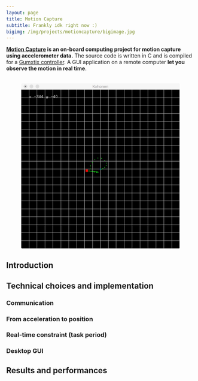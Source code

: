 ```yaml
---
layout: page
title: Motion Capture
subtitle: Frankly idk right now :)
bigimg: /img/projects/motioncapture/bigimage.jpg
---
```


**[Motion Capture](https://github.com/johan-gras/Motion-Capture) is an on-board computing project for motion capture using accelerometer data.**
The source code is written in C and is compiled for a [Gumxtix controller](https://www.gumstix.com/).
A GUI application on a remote computer **let you observe the motion in real time**.

<div style="text-align: center;">
	<figure>
	  <img src="/img/projects/motioncapture/gumstix.png" alt=""/>
	  <img src="/img/projects/motioncapture/cercle.jpeg" alt=""/>
	</figure>
</div>

## Introduction

## Technical choices and implementation

### Communication

### From acceleration to position

### Real-time constraint (task period)

### Desktop GUI

## Results and performances